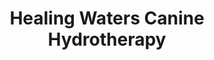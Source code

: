 ---
title: "Healing Waters Canine Hydrotherapy"
url: /grimsby/healing-waters-canine-hydrotherapy/
shop: pet
---